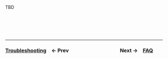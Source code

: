 TBD

<br /><br /><br /><br />

---

### [**Troubleshooting**](05%20Troubleshooting.md)&emsp;← Prev&emsp;&emsp;&emsp;&emsp;&emsp;&emsp;&emsp;&emsp;&emsp;&emsp;Next →&emsp;[**FAQ**](07%20FAQ.md)
